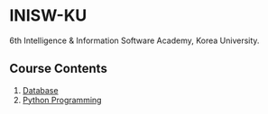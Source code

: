 # INISW-KU
6th Intelligence &amp; Information Software Academy, Korea University.

## Course Contents
1. [Database](https://github.com/liebenholz/INISW-KU/blob/main/01_Database/README_DB.md)
2. [Python Programming](https://github.com/liebenholz/INISW-KU/blob/main/02_Python/README_PY.md)
